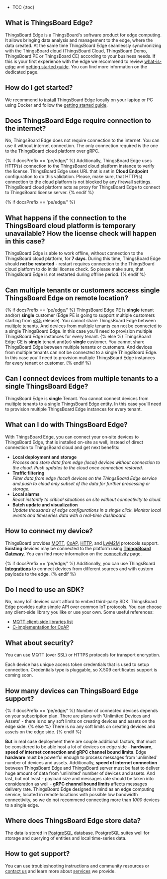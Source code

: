 * TOC
{:toc}


## What is ThingsBoard Edge?

ThingsBoard Edge is a ThingsBoard's software product for edge computing. 
It allows bringing data analysis and management to the edge, where the data created. At the same time ThingsBoard Edge seamlessly synchronizing with the ThingsBoard cloud (ThingsBoard Cloud, ThingsBoard Demo, ThingsBoard PE or ThingsBoard CE) according to your business needs.
If this is your first experience with the edge we recommend to review [what-is-edge](/docs/{{docsPrefix}}getting-started-guides/what-is-edge/) 
and [getting started guide](/docs/{{docsPrefix}}getting-started/).
You can find more information on the dedicated page.

## How do I get started?

We recommend to [install](/docs/user-guide/install/{{docsPrefix}}installation-options/) ThingsBoard Edge locally on your laptop or PC using Docker
and follow the [getting started guide](/docs/{{docsPrefix}}getting-started/).

## Does ThingsBoard Edge require connection to the internet?

No, ThingsBoard Edge does not require connection to the internet. 
You can use it without internet connection.
The only connection required is the one to the ThingsBoard cloud platform over gRPC.

{% if docsPrefix == 'pe/edge/' %}
Additionally, ThingsBoard Edge uses HTTP(s) connection to the ThingsBoard cloud platform instance to verify the license.
ThingsBoard Edge uses URL that is set in **Cloud Endpoint** configuration to do this validation.
Please, make sure, that HTTP(s) connection to the cloud platform is not blocked by any firewall settings.
ThingsBoard cloud platform acts as proxy for ThingsBoard Edge to connect to ThingsBoard license server.
{% endif %}

{% if docsPrefix == 'pe/edge/' %}
## What happens if the connection to the ThingsBoard cloud platform is temporary unavailable? How the license check will happen in this case?

ThingsBoard Edge is able to work offline, without connection to the ThingsBoard cloud platform, for **7 days**.
During this time, ThingsBoard Edge should **not be restarted** - restart requires connection to the ThingsBoard cloud platform to do initial license check.
So please make sure, that ThingsBoard Edge is not restarted during offline period.
{% endif %}

## Can multiple tenants or customers access single ThingsBoard Edge on remote location?

{% if docsPrefix == 'pe/edge/' %}
ThingsBoard Edge PE is **single** tenant and(or) **single** customer (Edge PE is going to support multiple customers starting from [v3.5](/docs/pe/edge/roadmap/#v35) release).
You cannot share ThingsBoard Edge between multiple tenants.
And devices from multiple tenants can not be connected to a single ThingsBoard Edge.
In this case you'll need to provision multiple ThingsBoard Edge instances for every tenant.
{% else %}
ThingsBoard Edge CE is **single** tenant and(or) **single** customer.
You cannot share ThingsBoard Edge between multiple tenants or customers.
And devices from multiple tenants can not be connected to a single ThingsBoard Edge.
In this case you'll need to provision multiple ThingsBoard Edge instances for every tenant or customer.
{% endif %}

## Can I connect devices from multiple tenants to a single ThingsBoard Edge?

ThingsBoard Edge is **single** Tenant.
You cannot connect devices from multiple tenants to a single ThingsBoard Edge entity. 
In this case you'll need to provision multiple ThingsBoard Edge instances for every tenant.

## What can I do with ThingsBoard Edge?

With ThingsBoard Edge, you can connect your on-site devices to ThingsBoard Edge, that is installed on-site as well, instead of direct connection to ThingsBoard cloud and get next benefits:
- **Local deployment and storage**<br>
*Process and store data from edge (local) devices without connection to the cloud. Push updates to the cloud once connection restored.*
- **Traffic filtering**<br>
*Filter data from edge (local) devices on the ThingsBoard Edge service and push to cloud only subset of the data for further processing or storage.*
- **Local alarms**<br>
*React instantly to critical situations on site without connectivity to cloud.*
- **Batch update and visualization**<br>
*Update thousands of edge configurations in a single click. Monitor local events and timeseries data with a real-time dashboard.*

## How to connect my device?

ThingsBoard provides
[MQTT](/docs/{{docsPrefix}}reference/mqtt-api), 
[CoAP](/docs/{{docsPrefix}}reference/coap-api), 
[HTTP](/docs/{{docsPrefix}}reference/http-api), and
[LwM2M](/docs/{{docsPrefix}}reference/lwm2m-api) protocols support.
**Existing** devices may be connected to the platform using **[ThingsBoard Gateway](/docs/iot-gateway/what-is-iot-gateway/)**.
You can find more information on the [connectivity](/docs/{{docsPrefix}}reference/protocols/) page. 

{% if docsPrefix == 'pe/edge/' %}
Additionally, you can use ThingsBoard [**Integrations**](/docs/user-guide/integrations/) to connect devices from different sources and with custom payloads to the edge. 
{% endif %}

## Do I need to use an SDK?

No, many IoT devices can't afford to embed third-party SDK. ThingsBoard Edge provides quite simple API over common IoT protocols. You can choose any client-side library you like or use your own.
Some useful references:
 
 - [MQTT client-side libraries list](https://github.com/mqtt/mqtt.github.io/wiki/libraries) 
 - [C-implementation for CoAP](https://libcoap.net/)

## What about security?

You can use MQTT (over SSL) or HTTPS protocols for transport encryption. 

Each device has unique access token credentials that is used to setup connection. Credentials type is pluggable, so X.509 certificates support is coming soon.

## How many devices can ThingsBoard Edge support?

{% if docsPrefix == 'pe/edge/' %}
Number of connected devices depends on your subscription plan. 
There are plans with 'Unlimited Devices and Assets' - there is no any soft limits on creating devices and assets on the edge side.
{% else %}
There is no any soft limits on creating devices and assets on the edge side.
{% endif %}

<b>But</b> in real case deployment there are couple additional factors, that must be considered to be able host a lot of devices on edge side - <b>hardware, speed of internet connection and gRPC channel bound limits</b>.
Edge <b>hardware</b> must be powerful enough to process messages from 'unlimited' number of devices and assets.
Additionally, <b>speed of internet connection</b> between ThingsBoard Edge and ThingsBoard server must be fast to deliver huge amount of data from 'unlimited' number of devices and assets.
And last, but not least -  payload size and messages rate should be taken into consideration as well - <b>gRPC channel bound limits</b> affects messages delivery rate.
ThingsBoard Edge designed in mind as an edge computing service, located in remote locations with possible low bandwidth connectivity, so we do not recommend connecting more than *1000* devices to a single edge.
  
## Where does ThingsBoard Edge store data?

The data is stored in [PostgreSQL](https://www.postgresql.org/) database. PostgreSQL suites well for storage and querying of entities and local time-series data.
 
## How to get support?

You can use troubleshooting instructions and community resources or [contact us](/docs/contact-us) and learn more about [services](/docs/services/) we provide.